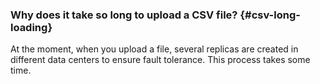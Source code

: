 ### Why does it take so long to upload a CSV file? {#csv-long-loading}

At the moment, when you upload a file, several replicas are created in different data centers to ensure fault tolerance. This process takes some time.

